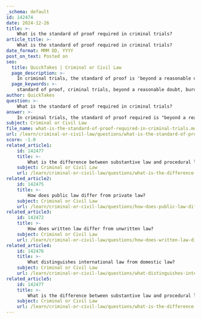```yaml
---
_schema: default
id: 142474
date: 2024-12-26
title: >-
    What is the standard of proof required in criminal trials?
article_title: >-
    What is the standard of proof required in criminal trials?
date_format: MMM DD, YYYY
post_on_text: Posted on
seo:
  title: QuickTakes | Criminal or Civil Law
  page_description: >-
    In criminal trials, the standard of proof is 'beyond a reasonable doubt,' requiring convincing evidence of guilt. The prosecution bears the burden of proof, emphasizing the importance of protecting individual rights and preventing wrongful convictions.
  page_keywords: >-
    standard of proof, criminal trials, beyond a reasonable doubt, burden of proof, prosecution, defendant's guilt, civil cases, preponderance of the evidence, legal system, individual rights, wrongful conviction
author: QuickTakes
question: >-
    What is the standard of proof required in criminal trials?
answer: >-
    In criminal trials, the standard of proof required is "beyond a reasonable doubt." This means that the evidence presented must be so convincing that there is no reasonable doubt in the mind of a juror regarding the defendant's guilt. The burden of proof lies with the prosecution, which must establish the defendant's guilt to this high standard, reflecting the serious consequences that a conviction can have on an individual's liberty or life.\n\nThis standard is significantly higher than that used in civil cases, where the standard of proof is "preponderance of the evidence." In civil trials, the plaintiff must demonstrate that their claims are more likely true than not, which is often quantified as a probability greater than 50%.\n\nThe rationale for the higher standard in criminal cases is rooted in the fundamental principle that it is better for a guilty person to go free than for an innocent person to be wrongly convicted. This principle underscores the importance of protecting individual rights within the legal system.
subject: Criminal or Civil Law
file_name: what-is-the-standard-of-proof-required-in-criminal-trials.md
url: /learn/criminal-or-civil-law/questions/what-is-the-standard-of-proof-required-in-criminal-trials
score: -1.0
related_article1:
    id: 142477
    title: >-
        What is the difference between substantive law and procedural law?
    subject: Criminal or Civil Law
    url: /learn/criminal-or-civil-law/questions/what-is-the-difference-between-substantive-law-and-procedural-law
related_article2:
    id: 142475
    title: >-
        How does public law differ from private law?
    subject: Criminal or Civil Law
    url: /learn/criminal-or-civil-law/questions/how-does-public-law-differ-from-private-law
related_article3:
    id: 142472
    title: >-
        How does written law differ from unwritten law?
    subject: Criminal or Civil Law
    url: /learn/criminal-or-civil-law/questions/how-does-written-law-differ-from-unwritten-law
related_article4:
    id: 142476
    title: >-
        What distinguishes international law from domestic law?
    subject: Criminal or Civil Law
    url: /learn/criminal-or-civil-law/questions/what-distinguishes-international-law-from-domestic-law
related_article5:
    id: 142477
    title: >-
        What is the difference between substantive law and procedural law?
    subject: Criminal or Civil Law
    url: /learn/criminal-or-civil-law/questions/what-is-the-difference-between-substantive-law-and-procedural-law
---
```


&nbsp;
